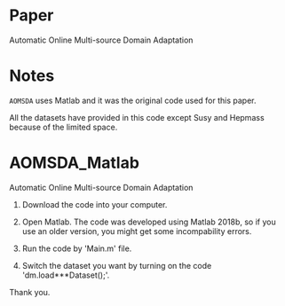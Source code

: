 
# Paper

Automatic Online Multi-source Domain Adaptation


# Notes

`AOMSDA` uses Matlab and it was the original code used for this paper. 

All the datasets have provided in this code except Susy and Hepmass because of the limited space.


# AOMSDA_Matlab

Automatic Online Multi-source Domain Adaptation

1. Download the code into your computer.

2. Open Matlab. The code was developed using Matlab 2018b, so if you use an older version, you might get some incompability errors.

3. Run the code by 'Main.m' file.

4. Switch the dataset you want by turning on the code 'dm.load***Dataset();'.



Thank you.





